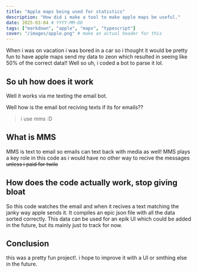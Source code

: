 ```yaml
---
title: "Apple maps being used for statistics"
description: "How did i make a tool to make apple maps be useful."
date: 2025-03-04 # YYYY-MM-DD
tags: ["markdown", "apple", "maps", "typescript"]
cover: "/images/apple.png" # make an actual header for this
---
```


When i was on vacation i was bored in a car so i thought it would be pretty fun to have apple maps send my data to zeon which resulted in seeing like 50% of the correct data!!
Well so uh, i coded a bot to parse it lol.

## So uh how does it work

Well it works via me texting the email bot.

Well how is the email bot reciving texts if its for emails??

> i use mms :D

## What is MMS

MMS is text to email so emails can text back with media as well!
MMS plays a key role in this code as i would have no other way to recive the messages ~~unless i paid for twilo~~

## How does the code actually work, stop giving bloat

So this code watches the email and when it recives a text matching the janky way apple sends it.
It compiles an epic json file with all the data sorted correctly. 
This data can be used for an epik UI which could be added in the future, but its mainly just to track for now.

## Conclusion
this was a pretty fun project!. i hope to improve it with a UI or smthing else in the future.
